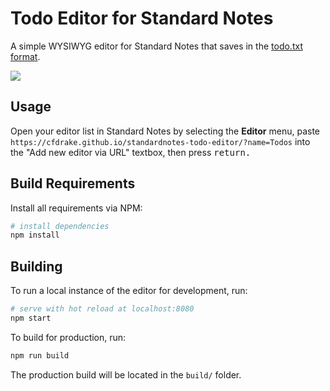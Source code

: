 # Todo Editor for Standard Notes

A simple WYSIWYG editor for Standard Notes that saves in the [todo.txt format](https://github.com/ginatrapani/todo.txt-cli/wiki/The-Todo.txt-Format).

![](https://github.com/cfdrake/standardnotes-todo-editor/raw/master/.github/screenshot.png)

## Usage

Open your editor list in Standard Notes by selecting the **Editor** menu, paste `https://cfdrake.github.io/standardnotes-todo-editor/?name=Todos` into the "Add new editor via URL" textbox, then press <kbd>return</kdb>.

## Build Requirements

Install all requirements via NPM:

```bash
# install dependencies
npm install
```

## Building

To run a local instance of the editor for development, run:

```bash
# serve with hot reload at localhost:8080
npm start
```

To build for production, run:

```bash
npm run build
```

The production build will be located in the `build/` folder.
